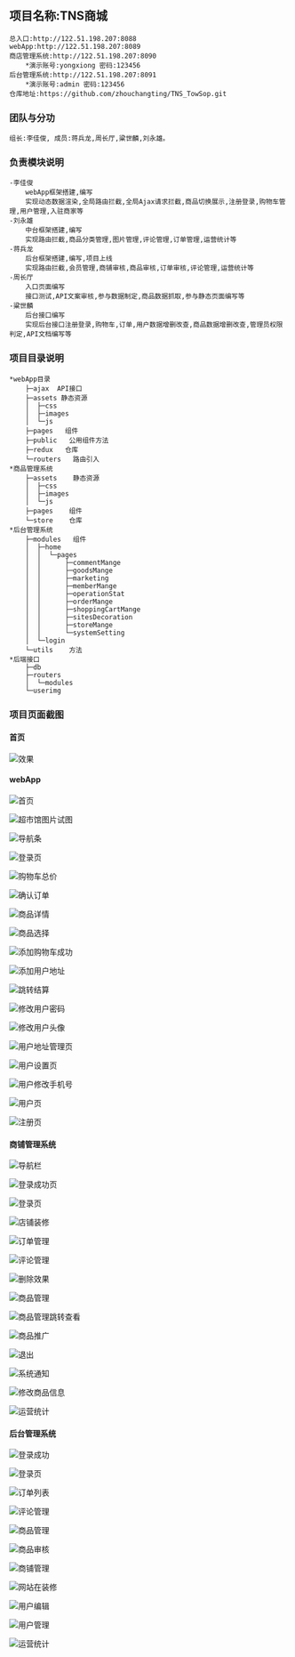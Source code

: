 ## 项目名称:TNS商城
    总入口:http://122.51.198.207:8088
    webApp:http://122.51.198.207:8089
    商店管理系统:http://122.51.198.207:8090
        *演示账号:yongxiong 密码:123456
    后台管理系统:http://122.51.198.207:8091
        *演示账号:admin 密码:123456
    仓库地址:https://github.com/zhouchangting/TNS_TowSop.git
### 团队与分功
    组长:李佳俊, 成员:蒋兵龙,周长厅,粱世麟,刘永雄。
### 负责模块说明
    -李佳俊
        webApp框架搭建,编写
        实现动态数据渲染,全局路由拦截,全局Ajax请求拦截,商品切换展示,注册登录,购物车管理,用户管理,入驻商家等
    -刘永雄
        中台框架搭建,编写
        实现路由拦截,商品分类管理,图片管理,评论管理,订单管理,运营统计等
    -蒋兵龙
        后台框架搭建,编写,项目上线
        实现路由拦截,会员管理,商铺审核,商品审核,订单审核,评论管理,运营统计等
    -周长厅
        入口页面编写
        接口测试,API文案审核,参与数据制定,商品数据抓取,参与静态页面编写等
    -粱世麟
        后台接口编写
        实现后台接口注册登录,购物车,订单,用户数据增删改查,商品数据增删改查,管理员权限判定,API文档编写等

### 项目目录说明
    *webApp目录
        ├─ajax  API接口
        ├─assets 静态资源
        │  ├─css
        │  ├─images
        │  └─js
        ├─pages   组件
        ├─public   公用组件方法
        ├─redux   仓库
        └─routers   路由引入
    *商品管理系统
        ├─assets    静态资源
        │  ├─css
        │  ├─images
        │  └─js
        ├─pages    组件
        └─store    仓库
    *后台管理系统
        ├─modules   组件
        │  ├─home
        │  │  └─pages
        │  │      ├─commentMange
        │  │      ├─goodsMange
        │  │      ├─marketing
        │  │      ├─memberMange
        │  │      ├─operationStat
        │  │      ├─orderMange
        │  │      ├─shoppingCartMange
        │  │      ├─sitesDecoration
        │  │      ├─storeMange
        │  │      └─systemSetting
        │  └─login
        └─utils    方法 
    *后端接口
        ├─db
        ├─routers
        │  └─modules
        └─userimg

### 项目页面截图
#### 首页

![效果](.\效果截图\首页入口\效果.png)

#### webApp
![首页](.\效果截图\APP\home.png)

![超市馆图片试图](.\效果截图\APP\超市馆图片试图.png)

![导航条](.\效果截图\APP\导航条.png)

![登录页](.\效果截图\APP\登录页.png)

![购物车总价](.\效果截图\APP\购物车总价.png)

![确认订单](.\效果截图\APP\确认订单.png)

![商品详情](.\效果截图\APP\商品详情.png)

![商品选择](.\效果截图\APP\商品选择.png)

![添加购物车成功](.\效果截图\APP\添加购物车成功.png)

![添加用户地址](.\效果截图\APP\添加用户地址.png)

![跳转结算](.\效果截图\APP\跳转结算.png)

![修改用户密码](.\效果截图\APP\修改用户密码.png)

![修改用户头像](.\效果截图\APP\修改用户头像.png)

![用户地址管理页](.\效果截图\APP\用户地址管理页.png)

![用户设置页](.\效果截图\APP\用户设置页.png)

![用户修改手机号](.\效果截图\APP\用户修改手机号.png)

![用户页](.\效果截图\APP\用户页.png)

![注册页](.\效果截图\APP\注册页.png)

#### 商铺管理系统

![导航栏](.\效果截图\商品管理平台\导航栏.png)

![登录成功页](.\效果截图\商品管理平台\登录成功页.png)

![登录页](.\效果截图\商品管理平台\登录页.png)

![店铺装修](.\效果截图\商品管理平台\店铺装修.png)

![订单管理](.\效果截图\商品管理平台\订单管理.png)

![评论管理](.\效果截图\商品管理平台\评论管理.png)

![删除效果](.\效果截图\商品管理平台\删除效果.png)

![商品管理](.\效果截图\商品管理平台\商品管理.png)

![商品管理跳转查看](.\效果截图\商品管理平台\商品管理跳转查看.png)

![商品推广](.\效果截图\商品管理平台\商品推广.png)

![退出](.\效果截图\商品管理平台\退出.png)

![系统通知](.\效果截图\商品管理平台\系统通知.png)

![修改商品信息](.\效果截图\商品管理平台\修改商品信息.png)

![运营统计](.\效果截图\商品管理平台\运营统计.png)

#### 后台管理系统

![登录成功](.\效果截图\运营管理平台\登录成功.png)

![登录页](.\效果截图\运营管理平台\登录页.png)

![订单列表](.\效果截图\运营管理平台\订单列表.png)

![评论管理](.\效果截图\运营管理平台\评论管理.png)

![商品管理](.\效果截图\运营管理平台\商品管理.png)

![商品审核](.\效果截图\运营管理平台\商品审核.png)

![商铺管理](.\效果截图\运营管理平台\商铺管理.png)

![网站在装修](.\效果截图\运营管理平台\网站在装修.png)

![用户编辑](.\效果截图\运营管理平台\用户编辑.png)

![用户管理](.\效果截图\运营管理平台\用户管理.png)

![运营统计](.\效果截图\运营管理平台\运营统计.png)



   


